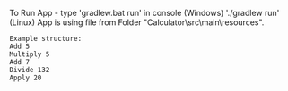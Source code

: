 To Run App - type 'gradlew.bat run' in console (Windows)
'./gradlew run' (Linux)
App is using file from Folder "Calculator\src\main\resources".
```
Example structure:
Add 5
Multiply 5
Add 7
Divide 132
Apply 20 
```
